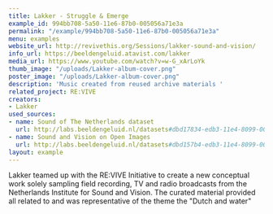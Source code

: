 ```yaml
---
title: Lakker - Struggle & Emerge
example_id: 994bb708-5a50-11e6-87b0-005056a71e3a
permalink: "/example/994bb708-5a50-11e6-87b0-005056a71e3a"
menu: examples
website_url: http://revivethis.org/Sessions/lakker-sound-and-vision/
info_url: https://beeldengeluid.atavist.com/lakker
media_url: https://www.youtube.com/watch?v=w-G_xArLoYk
thumb_image: "/uploads/Lakker-album-cover.png"
poster_image: "/uploads/Lakker-album-cover.png"
description: 'Music created from reused archive materials '
related_project: RE:VIVE
creators:
- Lakker
used_sources:
- name: Sound of The Netherlands dataset
  url: http://labs.beeldengeluid.nl/datasets#dbd17834-edb3-11e4-8099-005056a71e3a
- name: Sound and Vision on Open Images
  url: http://labs.beeldengeluid.nl/datasets#dbd157b4-edb3-11e4-8099-005056a71e3a
layout: example
---
```


Lakker teamed up with the RE:VIVE Initiative to create a new conceptual work solely sampling field recording, TV and radio broadcasts from the Netherlands Institute for Sound and Vision. The curated material provided all related to and was representative of the theme the "Dutch and water"
